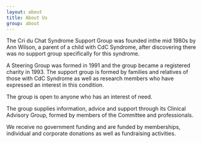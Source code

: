 ```yaml
---
layout: about
title: About Us
group: about
---
```


The Cri du Chat Syndrome Support Group was founded inthe mid 1980s by Ann Wilson, a parent of a child with CdC Syndrome, after discovering there was no support group specifically for this syndrome.

A Steering Group was formed in 1991 and the group became a registered charity in 1993. The support group is formed by families and relatives of those with CdC Syndrome as well as research members who have expressed an interest in this condition.

The group is open to anyone who has an interest of need.

The group supplies information, advice and support through its Clinical Advisory Group, formed by members of the Committee and professionals.

We receive no government funding and are funded by memberships, individual and corporate donations as well as fundraising activities. 


